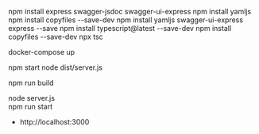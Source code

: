 <!-- Dependencies: -->
npm install express swagger-jsdoc swagger-ui-express
npm install yamljs
npm install copyfiles --save-dev
npm install yamljs swagger-ui-express express --save
npm install typescript@latest --save-dev
npm install copyfiles --save-dev
npx tsc

docker-compose up

<!-- Running -->
npm start
node dist/server.js

<!-- Build -->
npm run build


node server.js    
npm run start  
-  http://localhost:3000

